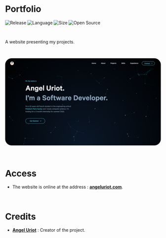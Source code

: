 # Portfolio

![Release](https://img.shields.io/badge/Release-2.0-blueviolet)
![Language](https://img.shields.io/badge/Language-JavaScript-ffcc14)
![Size](https://img.shields.io/badge/Size-135Mo-f12222)
![Open Source](https://badges.frapsoft.com/os/v2/open-source.svg?v=103)

<br/>

A website presenting my projects.

<br/>

<p align="center">
	<img src="https://github.com/angeluriot/Portfolio/blob/master/resources/images/Social.png" width="700">
</p>

<br/>

# Access

* The website is online at the address : **[angeluriot.com](https://www.angeluriot.com/)**.

<br/>

# Credits

* [**Angel Uriot**](https://github.com/angeluriot) : Creator of the project.
